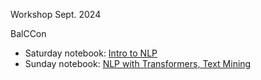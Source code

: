 Workshop Sept. 2024

BalCCon

- Saturday notebook: [Intro to NLP](https://tinyurl.com/workshop-balccon-saturday)
- Sunday notebook: [NLP with Transformers, Text Mining](https://tinyurl.com/workshop-balccon-day2)
